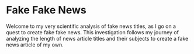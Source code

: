 # Fake Fake News

Welcome to my very scientific analysis of fake news titles, as I go on a quest to create fake fake news. This investigation follows my journey of analyzing the length of news article titles and their subjects to create a fake news article of my own.

